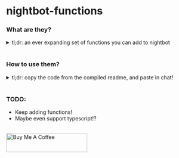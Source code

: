 # nightbot-functions

### What are they?
<details>
  <summary>
    tl;dr: an ever expanding set of functions you can add to nightbot
  </summary>
  <br />

  ### Commands

  | Command | Arguments | Description |
  | :---------------: | :--------------- | :--------------- |
  | !dbd-rnjesus |  | Randomly selects a killer from dead by daylight to play as |
  | !dbd-kill-perks | | selects 4 random killer perks from the available pool |
  | !pick-random | ...choices | selects 1 from an unbounded number of following args |

  ### What else
  It also is a really svelte environment to write the functions with pretty var names and so on, and then collapse them to single-liners

</details>
<br/>

### How to use them?
<details>
  <summary>
    tl;dr: copy the code from the compiled readme, and paste in chat!
  </summary>
  <br />

  [go here to see minified functions for copying](src/compiled.md)

  Alternatively, you may find it beneficial to write new functions! that's super easy too!

  Just clone this repo! Then `npm i`. Then create a new function inside `src`!

  `###` is replaced with your minified code

  then run `npm run minify`

</details>
<br/>

### TODO:
- Keep adding functions!
- Maybe even support typescript!?

</br>
<a href="https://www.buymeacoffee.com/Ao9uzMG" target="_blank"><img src="https://cdn.buymeacoffee.com/buttons/default-yellow.png" alt="Buy Me A Coffee" style="height: 51px !important;width: 217px !important;" ></a>
